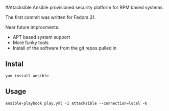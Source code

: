 #Attacksible
Ansible provisioned security platform for RPM based systems.

The first commit was written for Fedora 21.

Near future improvments:
* APT based system support
* More funky tools
* Install of the software from the git repos pulled in

Instal
-----

    yum install ansible

Usage
-----

    ansible-playbook play.yml -i attacksible --connection=local -K
